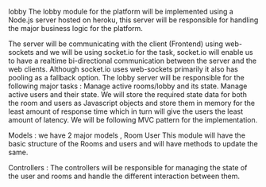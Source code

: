 lobby
The lobby module for the platform will be implemented using a Node.js server hosted on heroku, this server will be responsible for handling the major business logic for the platform.

The server will be communicating with the client (Frontend) using web-sockets and we will be using socket.io for the task, socket.io will enable us to have a realtime bi-directional communication between the server and the web clients. Although socket.io uses web-sockets primarily it also has pooling as a fallback option. The lobby server will be responsible for the following major tasks : Manage active rooms/lobby and its state. Manage active users and their state. We will store the required state data for both the room and users as Javascript objects and store them in memory for the least amount of response time which in turn will give the users the least amount of latency. We will be following MVC pattern for the implementation.

Models : we have 2 major models , Room User This module will have the basic structure of the Rooms and users and will have methods to update the same.

Controllers : The controllers will be responsible for managing the state of the user and rooms and handle the different interaction between them.
